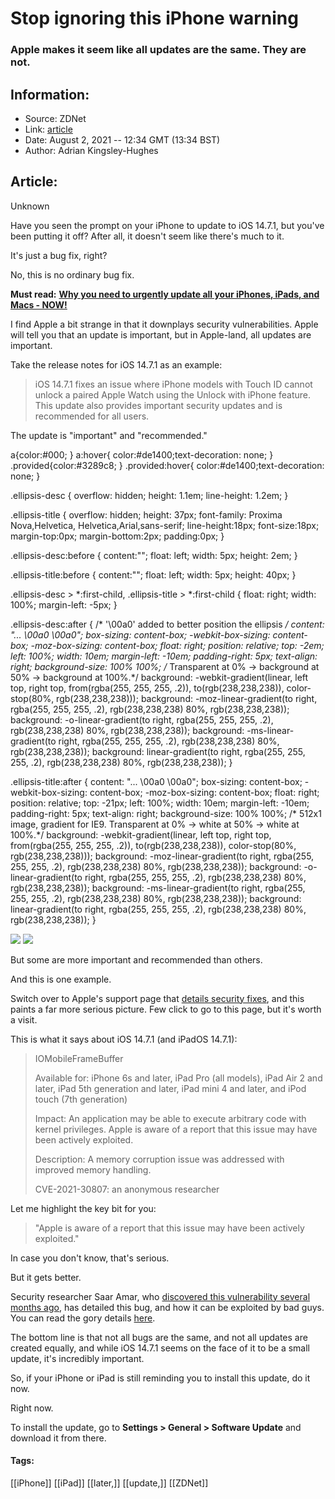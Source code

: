 # Stop ignoring this iPhone warning
### Apple makes it seem like all updates are the same. They are not.

## Information:
+ Source: ZDNet
+ Link: [article](https://www.zdnet.com/article/stop-ignoring-this-iphone-warning/)
+ Date: August 2, 2021 -- 12:34 GMT (13:34 BST)
+ Author: Adrian Kingsley-Hughes


## Article:
Unknown

Have you seen the prompt on your iPhone to update to iOS 14.7.1, but you've been putting it off? After all, it doesn't seem like there's much to it. 

It's just a bug fix, right? 

No, this is no ordinary bug fix. 

**Must read:** [**Why you need to urgently update all your iPhones, iPads, and Macs - NOW!**](https://www.zdnet.com/article/why-you-need-to-urgently-update-all-your-iphones-ipads-and-macs-now/) 

I find Apple a bit strange in that it downplays security vulnerabilities. Apple will tell you that an update is important, but in Apple-land, all updates are important. 

Take the release notes for iOS 14.7.1 as an example: 


> iOS 14.7.1 fixes an issue where iPhone models with Touch ID cannot unlock a paired Apple Watch using the Unlock with iPhone feature. This update also provides important security updates and is recommended for all users. 
> 
> 

The update is "important" and "recommended." 





a{color:#000; } a:hover{ color:#de1400;text-decoration: none; } .provided{color:#3289c8; } .provided:hover{ color:#de1400;text-decoration: none; }

.ellipsis-desc {
 overflow: hidden;
 height: 1.1em;
 line-height: 1.2em; }

.ellipsis-title {
 overflow: hidden;
 height: 37px;
 font-family: Proxima Nova,Helvetica, Helvetica,Arial,sans-serif; 
 line-height:18px; 
 font-size:18px; 
 margin-top:0px;
 margin-bottom:2px;
 padding:0px; }

.ellipsis-desc:before {
 content:"";
 float: left;
 width: 5px; 
 height: 2em; }

.ellipsis-title:before {
 content:"";
 float: left;
 width: 5px; 
 height: 40px; }

.ellipsis-desc > *:first-child, .ellipsis-title > *:first-child {
 float: right;
 width: 100%;
 margin-left: -5px; } 

.ellipsis-desc:after {
 /* '\00a0' added to better position the ellipsis */
 content: "... \00a0 \00a0";
 box-sizing: content-box;
 -webkit-box-sizing: content-box;
 -moz-box-sizing: content-box;
 float: right; position: relative;
 top: -2em; left: 100%; 
 width: 10em; margin-left: -10em;
 padding-right: 5px;
 text-align: right;
 background-size: 100% 100%;
 /* Transparent at 0% -> background at 50% -> background at 100%.*/
 background: -webkit-gradient(linear, left top, right top, from(rgba(255, 255, 255, .2)), to(rgb(238,238,238)), color-stop(80%, rgb(238,238,238)));
 background: -moz-linear-gradient(to right, rgba(255, 255, 255, .2), rgb(238,238,238) 80%, rgb(238,238,238)); 
 background: -o-linear-gradient(to right, rgba(255, 255, 255, .2), rgb(238,238,238) 80%, rgb(238,238,238));
 background: -ms-linear-gradient(to right, rgba(255, 255, 255, .2), rgb(238,238,238) 80%, rgb(238,238,238));
 background: linear-gradient(to right, rgba(255, 255, 255, .2), rgb(238,238,238) 80%, rgb(238,238,238));
}

.ellipsis-title:after {
 content: "... \00a0 \00a0";
 box-sizing: content-box;
 -webkit-box-sizing: content-box;
 -moz-box-sizing: content-box;
 float: right; position: relative;
 top: -21px; left: 100%; 
 width: 10em; margin-left: -10em;
 padding-right: 5px;
 text-align: right;
 background-size: 100% 100%;
 /* 512x1 image, gradient for IE9. Transparent at 0% -> white at 50% -> white at 100%.*/
 background: -webkit-gradient(linear, left top, right top, from(rgba(255, 255, 255, .2)), to(rgb(238,238,238)), color-stop(80%, rgb(238,238,238)));
 background: -moz-linear-gradient(to right, rgba(255, 255, 255, .2), rgb(238,238,238) 80%, rgb(238,238,238)); 
 background: -o-linear-gradient(to right, rgba(255, 255, 255, .2), rgb(238,238,238) 80%, rgb(238,238,238));
 background: -ms-linear-gradient(to right, rgba(255, 255, 255, .2), rgb(238,238,238) 80%, rgb(238,238,238));
 background: linear-gradient(to right, rgba(255, 255, 255, .2), rgb(238,238,238) 80%, rgb(238,238,238));
}

![](https://saa.zdnet.com/b/ss/cbsib2bleadgen/1/G.4--NS/0.8921411353469838?AQB=1&ce=UTF%2D8&events=event66&v0=ftag_cd:TRE-00-10aaa4f&v2=en&v3=desktop&v4=dfp-in-article&v5=zdnet&v10=&v20=&v22=&v23=&v24=&v30=&v60=33171864&v64=1065&v69=&c0=D%3Dv0&c2=D%3Dv2&c3=D%3Dv3&c4=D%3Dv4&c5=D%3Dv5&c10=D%3Dv10&c20=D%3Dv20&c22=D%3Dv22&c23=D%3Dv23&c24=D%3Dv24&c30=D%3Dv30&c60=D%3Dv60&c64=D%3Dv64&c69=D%3Dv69&pe=lnk_o&pev2=medusa_impression&vid=20210822-leadgen-zdnet&mid=90240133173074011141898988208131324462&aid=2D535D450507F28B-40000106A0001145&AQE=1)
![](https://im.techrepublic.com/pixel.png?spotname=dfp-in-article&docid=33171864&poolid=&pagetype=&topicname=Security&devicetype=desktop&lon=1500011970&promo=1065&site=zdnet&ursid=&tid=208211400390292672)


But some are more important and recommended than others. 

And this is one example. 

Switch over to Apple's support page that [details security fixes](https://support.apple.com/en-us/HT201222), and this paints a far more serious picture. Few click to go to this page, but it's worth a visit. 

This is what it says about iOS 14.7.1 (and iPadOS 14.7.1): 


> IOMobileFrameBuffer 
> 
> Available for: iPhone 6s and later, iPad Pro (all models), iPad Air 2 and later, iPad 5th generation and later, iPad mini 4 and later, and iPod touch (7th generation) 
> 
> Impact: An application may be able to execute arbitrary code with kernel privileges. Apple is aware of a report that this issue may have been actively exploited. 
> 
> Description: A memory corruption issue was addressed with improved memory handling. 
> 
> CVE-2021-30807: an anonymous researcher 
> 
> 

Let me highlight the key bit for you: 


> "Apple is aware of a report that this issue may have been actively exploited." 
> 
> 

In case you don't know, that's serious. 

But it gets better. 

Security researcher Saar Amar, who [discovered this vulnerability several months ago](https://twitter.com/AmarSaar/status/1419770084780875779), has detailed this bug, and how it can be exploited by bad guys. You can read the gory details [here](https://saaramar.github.io/IOMobileFrameBuffer_LPE_POC/). 

The bottom line is that not all bugs are the same, and not all updates are created equally, and while iOS 14.7.1 seems on the face of it to be a small update, it's incredibly important. 

So, if your iPhone or iPad is still reminding you to install this update, do it now. 

Right now. 

To install the update, go to **Settings > General > Software Update** and download it from there. 





#### Tags:
[[iPhone]] [[iPad]] [[later,]] [[update,]] [[ZDNet]]
